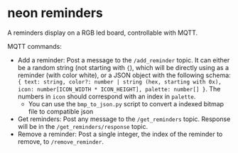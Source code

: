 # neon reminders
A reminders display on a RGB led board, controllable with MQTT.

MQTT commands:

- Add a reminder: Post a message to the `/add_reminder` topic. It can either be a random string (not starting with `{`), which will be directly using as a reminder (with color white), or a JSON object with the following schema: `{ text: string, color?: number | string (hex, starting with 0x), icon: number[ICON_WIDTH * ICON_HEIGHT], palette: number[] }`. The numbers in `icon` should correspond with an index in `palette`.
  - You can use the `bmp_to_json.py` script to convert a indexed bitmap file to compatible json
- Get reminders: Post any message to the `/get_reminders` topic. Response will be in the `/get_reminders/response` topic.
- Remove a reminder: Post a single integer, the index of the reminder to remove, to `/remove_reminder`.

